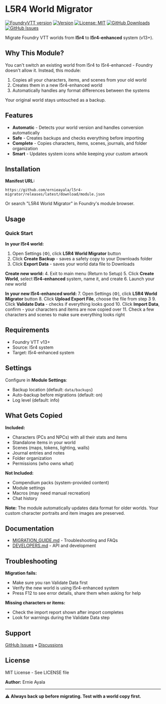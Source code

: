 # L5R4 World Migrator

[![FoundryVTT version](https://img.shields.io/badge/FVTT-v13.x-informational)](https://foundryvtt.com/)
[![Version](https://img.shields.io/badge/Version-1.0.0-blue)](https://github.com/ernieayala/l5r4-migrator/releases)
[![License: MIT](https://img.shields.io/badge/License-MIT-yellow.svg)](LICENSE)
[![GitHub Downloads](https://img.shields.io/github/downloads/ernieayala/l5r4-migrator/total?label=Downloads&color=brightgreen)](https://github.com/ernieayala/l5r4-migrator/releases)
[![GitHub Issues](https://img.shields.io/github/issues/ernieayala/l5r4-migrator)](https://github.com/ernieayala/l5r4-migrator/issues)

Migrate Foundry VTT worlds from **l5r4** to **l5r4-enhanced** system (v13+).

## Why This Module?

You can't switch an existing world from l5r4 to l5r4-enhanced - Foundry doesn't allow it. Instead, this module:

1. Copies all your characters, items, and scenes from your old world
2. Creates them in a new l5r4-enhanced world
3. Automatically handles any format differences between the systems

Your original world stays untouched as a backup.

## Features

- **Automatic** - Detects your world version and handles conversion automatically
- **Safe** - Creates backups and checks everything before importing
- **Complete** - Copies characters, items, scenes, journals, and folder organization
- **Smart** - Updates system icons while keeping your custom artwork

## Installation

**Manifest URL:**

```
https://github.com/ernieayala/l5r4-migrator/releases/latest/download/module.json
```

Or search "L5R4 World Migrator" in Foundry's module browser.

## Usage

### Quick Start

**In your l5r4 world:**

1. Open Settings (⚙️), click **L5R4 World Migrator** button
2. Click **Create Backup** - saves a safety copy to your Downloads folder
3. Click **Export Data** - saves your world data file to Downloads

**Create new world:** 4. Exit to main menu (Return to Setup) 5. Click **Create World**, select **l5r4-enhanced** system, name it, and create 6. Launch your new world

**In your new l5r4-enhanced world:** 7. Open Settings (⚙️), click **L5R4 World Migrator** button 8. Click **Upload Export File**, choose the file from step 3 9. Click **Validate Data** - checks if everything looks good 10. Click **Import Data**, confirm - your characters and items are now copied over 11. Check a few characters and scenes to make sure everything looks right

## Requirements

- Foundry VTT v13+
- Source: l5r4 system
- Target: l5r4-enhanced system

## Settings

Configure in **Module Settings**:

- Backup location (default: `data/backups`)
- Auto-backup before migrations (default: on)
- Log level (default: info)

## What Gets Copied

**Included:**

- Characters (PCs and NPCs) with all their stats and items
- Standalone items in your world
- Scenes (maps, tokens, lighting, walls)
- Journal entries and notes
- Folder organization
- Permissions (who owns what)

**Not Included:**

- Compendium packs (system-provided content)
- Module settings
- Macros (may need manual recreation)
- Chat history

**Note:** The module automatically updates data format for older worlds. Your custom character portraits and item images are preserved.

## Documentation

- [MIGRATION_GUIDE.md](MIGRATION_GUIDE.md) - Troubleshooting and FAQs
- [DEVELOPERS.md](DEVELOPERS.md) - API and development

## Troubleshooting

**Migration fails:**

- Make sure you ran Validate Data first
- Verify the new world is using l5r4-enhanced system
- Press F12 to see error details, share them when asking for help

**Missing characters or items:**

- Check the import report shown after import completes
- Look for warnings during the Validate Data step

## Support

[GitHub Issues](https://github.com/ernieayala/l5r4-migrator/issues) • [Discussions](https://github.com/ernieayala/l5r4-migrator/discussions)

## License

MIT License - See LICENSE file

**Author:** Ernie Ayala

---

⚠️ **Always back up before migrating. Test with a world copy first.**
